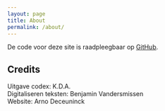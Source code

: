 ```yaml
---
layout: page
title: About
permalink: /about/
---
```


De code voor deze site is raadpleegbaar op [GitHub](https://github.com/arnodeceuninck/studentencodex/tree/master/_rodex_oud).

## Credits
Uitgave codex: K.D.A.\
Digitaliseren teksten: Benjamin Vandersmissen\
Website: Arno Deceuninck
